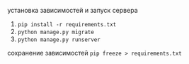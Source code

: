 установка зависимостей и запуск сервера
1. ```pip install -r requirements.txt```
2. ```python manage.py migrate```
3. ```python manage.py runserver```


сохранение зависимостей
```pip freeze > requirements.txt```